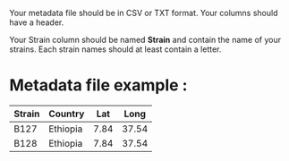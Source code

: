 Your metadata file should be in CSV or TXT format. Your columns should have a header. 

Your Strain column should be named **Strain** and contain the name of your strains. Each strain names should at least contain a letter.


# Metadata file example :


| Strain | Country | Lat | Long |
|--------|---------|-----|------|
| B127 | Ethiopia | 7.84 | 37.54 |
| B128 | Ethiopia | 7.84 | 37.54 |

